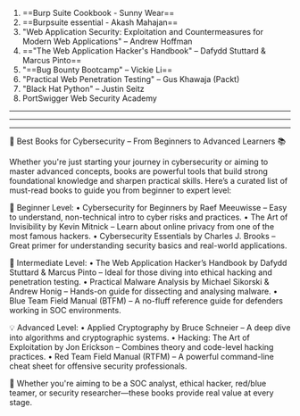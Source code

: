 
1) ==Burp Suite Cookbook - Sunny Wear==
2) ==Burpsuite essential - Akash Mahajan== 
3) "Web Application Security: Exploitation and Countermeasures for Modern Web Applications" – Andrew Hoffman
4) =="The Web Application Hacker's Handbook" – Dafydd Stuttard & Marcus Pinto==
5) "==Bug Bounty Bootcamp" – Vickie Li==
6) "Practical Web Penetration Testing" – Gus Khawaja (Packt)
7) "Black Hat Python" – Justin Seitz
8) PortSwigger Web Security Academy




---
---
---


🔐 Best Books for Cybersecurity – From Beginners to Advanced Learners 📚

Whether you're just starting your journey in cybersecurity or aiming to master advanced concepts, books are powerful tools that build strong foundational knowledge and sharpen practical skills. Here’s a curated list of must-read books to guide you from beginner to expert level:

👶 Beginner Level:
• Cybersecurity for Beginners by Raef Meeuwisse
– Easy to understand, non-technical intro to cyber risks and practices.
• The Art of Invisibility by Kevin Mitnick
– Learn about online privacy from one of the most famous hackers.
• Cybersecurity Essentials by Charles J. Brooks
– Great primer for understanding security basics and real-world applications.

🧠 Intermediate Level:
• The Web Application Hacker’s Handbook by Dafydd Stuttard & Marcus Pinto
– Ideal for those diving into ethical hacking and penetration testing.
• Practical Malware Analysis by Michael Sikorski & Andrew Honig
– Hands-on guide for dissecting and analysing malware.
• Blue Team Field Manual (BTFM)
– A no-fluff reference guide for defenders working in SOC environments.

💡 Advanced Level:
• Applied Cryptography by Bruce Schneier
– A deep dive into algorithms and cryptographic systems.
• Hacking: The Art of Exploitation by Jon Erickson
– Combines theory and code-level hacking practices.
• Red Team Field Manual (RTFM)
– A powerful command-line cheat sheet for offensive security professionals.

📘 Whether you're aiming to be a SOC analyst, ethical hacker, red/blue teamer, or security researcher—these books provide real value at every stage.

